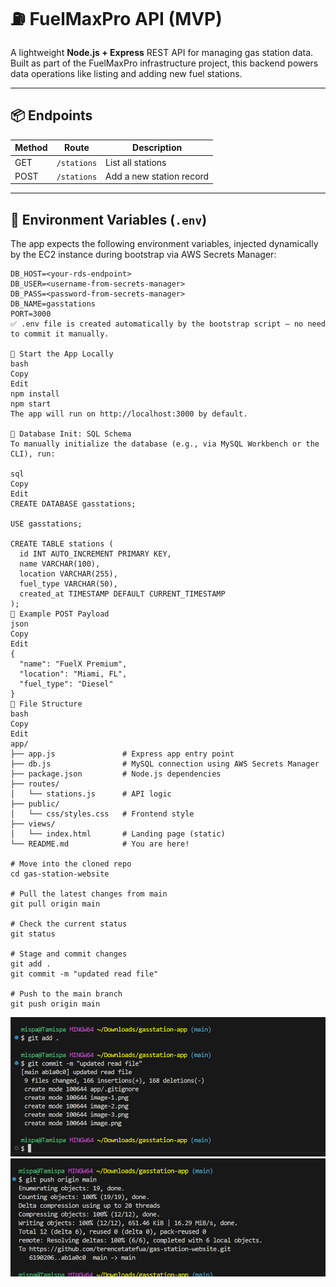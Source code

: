 # ⛽ FuelMaxPro API (MVP)

A lightweight **Node.js + Express** REST API for managing gas station data. Built as part of the FuelMaxPro infrastructure project, this backend powers data operations like listing and adding new fuel stations.

---

## 📦 Endpoints

| Method | Route       | Description              |
|--------|-------------|--------------------------|
| GET    | `/stations` | List all stations        |
| POST   | `/stations` | Add a new station record |

---

## 🔐 Environment Variables (`.env`)

The app expects the following environment variables, injected dynamically by the EC2 instance during bootstrap via AWS Secrets Manager:

```env
DB_HOST=<your-rds-endpoint>
DB_USER=<username-from-secrets-manager>
DB_PASS=<password-from-secrets-manager>
DB_NAME=gasstations
PORT=3000
✅ .env file is created automatically by the bootstrap script — no need to commit it manually.

🚀 Start the App Locally
bash
Copy
Edit
npm install
npm start
The app will run on http://localhost:3000 by default.

🧠 Database Init: SQL Schema
To manually initialize the database (e.g., via MySQL Workbench or the CLI), run:

sql
Copy
Edit
CREATE DATABASE gasstations;

USE gasstations;

CREATE TABLE stations (
  id INT AUTO_INCREMENT PRIMARY KEY,
  name VARCHAR(100),
  location VARCHAR(255),
  fuel_type VARCHAR(50),
  created_at TIMESTAMP DEFAULT CURRENT_TIMESTAMP
);
🧪 Example POST Payload
json
Copy
Edit
{
  "name": "FuelX Premium",
  "location": "Miami, FL",
  "fuel_type": "Diesel"
}
📁 File Structure
bash
Copy
Edit
app/
├── app.js               # Express app entry point
├── db.js                # MySQL connection using AWS Secrets Manager
├── package.json         # Node.js dependencies
├── routes/
│   └── stations.js      # API logic
├── public/
│   └── css/styles.css   # Frontend style
├── views/
│   └── index.html       # Landing page (static)
└── README.md            # You are here!

# Move into the cloned repo
cd gas-station-website

# Pull the latest changes from main
git pull origin main

# Check the current status
git status

# Stage and commit changes
git add .
git commit -m "updated read file"

# Push to the main branch
git push origin main
```
![alt text](image.png)
![alt text](image-1.png)